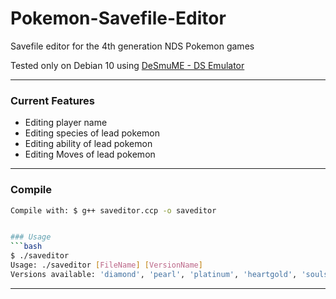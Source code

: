 # Pokemon-Savefile-Editor
Savefile editor for the 4th generation NDS Pokemon games

Tested only on Debian 10 using [DeSmuME  - DS Emulator](http://desmume.com/)

---------------

### Current Features

- Editing player name
- Editing species of lead pokemon
- Editing ability of lead pokemon
- Editing Moves of lead pokemon

---------------

### Compile
```bash
Compile with: $ g++ saveditor.ccp -o saveditor


### Usage
```bash
$ ./saveditor
Usage: ./saveditor [FileName] [VersionName]
Versions available: 'diamond', 'pearl', 'platinum', 'heartgold', 'soulsilver'
```

---------------
